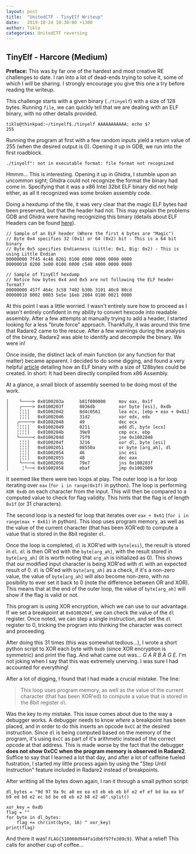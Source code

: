 ```yaml
---
layout: post
title:  "UnitedCTF - TinyElf Writeup"
date:   2019-10-24 10:30:00 +1300
author: Tiklo
categories: UnitedCTF reversing
---
```


## TinyElf - Harcore (Medium)

__Preface:__ This was by far one of the hardest and most creative RE challenges to date. I ran into a lot of dead-ends trying to solve it, some of which I will be sharing. I strongly encourage you give this one a try before reading the writeup.

This challenge starts with a given binary (`./tinyelf`) with a size of 128 bytes. Running `file`, we can quickly tell that we are dealing with an ELF binary, with no other details provided.

```
tiklo@thinkpad:~/tinyelf$./tinyelf AAAAAAAAAAA; echo $?
255
```

Running the program at first with a few random inputs yield a return value of 255 (when the desired output is 0). Opening it up in GDB, we run into the first roadblock.

```
./tinyelf": not in executable format: file format not recognized
```

Hmmm... This is interesting. Opening it up in Ghidra, I stumble upon an uncommon sight; Ghidra could not recognize the format the binary had come in. Specifying that it was a x86 Intel 32bit ELF binary did not help either, as all it recognized was some broken assembly code.

Doing a hexdump of the file, it was very clear that the magic ELF bytes had been preserved, but that the header had not. This may explain the problems GDB and Ghidra were having recognizing this binary (details about ELF Headers can be found [here](https://en.wikipedia.org/wiki/Executable_and_Linkable_Format#File_header)).


```
// Sample of an ELF header (Where the first 4 bytes are "Magic")
// Byte 0x4 specifies 32 (0x1) or 64 (0x2) bit - This is a 64 bit binary
// Byte 0x5 specifies Endianness (Little: 0x1, Big: 0x2) - This is using Little Endian
00000000 7f45 4c46 0201 0100 0000 0000 0000 0000
00000010 0200 3e00 0100 0000 c548 4000 0000 0000

// Sample of TinyElf hexdump
// Notice how bytes 0x4 and 0x5 are not following the ELF header format?
00000000 457f 464c 3c58 7402 b30b 3101 40c0 80cd
00000010 0002 0003 5e5e 16eb 2004 0100 0021 0000
```

At this point I was a little worried. I wasn't entirely sure how to proceed as I wasn't entirely confident in my ability to convert hexcode into readable assembly. After a few attempts at manually trying to add a header, I started looking for a less "brute force" approach. Thankfully, it was around this time that Radare2 came to the rescue. After a few warnings during the analysis of the binary, Radare2 was able to identify and decompile the binary. We were in!

Once inside, the distinct lack of main function (or any function for that matter) became apparent. I decided to do some digging, and found a very helpful [article](https://0x00sec.org/t/dissecting-and-exploiting-elf-files/7267) detailing how an ELF binary with a size of 128bytes could be created. In short: It had been directly compiled from x86 Assembly.

At a glance, a small block of assembly seemed to be doing most of the work.

```
│    └────> 0x0100203a      b81f000000     mov eax, 0x1f               
│    ┌────> 0x0100203f      8036db         xor byte [esi], 0xdb
│    ╎╎╎│   0x01002042      8d4c0561       lea ecx, [ebp + eax + 0x61]
│    ╎╎╎│   0x01002046      31d2           xor edx, edx
│   ┌─────> 0x01002048      49             dec ecx
│   ╎╎╎╎│   0x01002049      0211           add dl, byte [ecx]
│   ╎╎╎╎│   0x0100204b      39e9           cmp ecx, ebp
│   └─────< 0x0100204d      75f9           jne 0x1002048
│    ╎╎╎│   0x0100204f      3216           xor dl, byte [esi]
│    ╎╎╎│   0x01002051      08550a         or byte [arg_ah], dl
│    ╎╎╎│   0x01002054      46             inc esi
│    ╎╎╎│   0x01002055      48             dec eax
│    └────< 0x01002056      79e7           jns 0x100203f
│     ╎└──< 0x01002058      ebaf           jmp 0x1002009
```

It seemed like there were two loops at play. The outer loop is a for loop iterating over `eax` (`for i in range(0x1f)` in python). The loop is performing `XOR 0xdb` on each character from the input. This will then be compared to a computed value to check for flag validity. This hints that the flag is of length `0x1f` (or 31 characters).

The second loop is a nested for loop that iterates over `eax + 0x61` (`for i in range(eax + 0x61)` in python). This loop uses program memory, as well as the value of the current character (that has been XOR'ed) to compute a value that is stored in the 8bit register `dl`.

Once the loop is completed, `dl` is XOR'ed with `byte[esi]`, the result is stored in `dl`. `dl` is then OR'ed with the `byte[arg_ah]`, with the result stored in `byte[arg_ah]` (it is worth noting that `arg_ah` is initialized as 0). This shows that our modified input character is being XOR'ed with `dl` with an expected result of 0. `dl` is OR'ed with `byte[arg_ah]` as a check, if it's a non-zero value, the value of `byte[arg_ah]` will also become non-zero, with no posibility to ever set it back to 0 (note the difference between OR and XOR). This means that at the end of the outer loop, the value of `byte[arg_ah]` will show if the flag is valid or not.

This program is using XOR encryption, which we can use to our advantage. If we set a breakpoint at `0x0100204f`, we can check the value of the `dl` register. Once noted, we can step a single instruction, and set the `dl` register to 0, tricking the program into thinking the character was correct and proceeding.

After doing this 31 times (this was somewhat tedious...), I wrote a short python script to XOR each byte with `0xdb` (since XOR encryption is symmetric) and print the flag. And what came out was... _G A R B A G E_. I'm not joking when I say that this was extremely unerving. I was sure I had accounted for everything!

After a lot of digging, I found that I had made a crucial mistake. The line:
> This loop uses program memory, as well as the value of the current character (that has been XOR'ed) to compute a value that is stored in the 8bit register `dl`.

Was the key to my mistake. This issue comes about due to the way a debugger works. A debugger needs to know _where_ a breakpoint has been placed, and in order to do this inserts an opcode `0xCC` at the desired instruction. Since `dl` is being computed based on the memory of the program, it's using `0xCC` as part of it's arithmetic instead of the correct opcode at that address. This is made worse by the fact that the debugger __does not show 0xCC when the program memory is observed in Radare2__. Suffice to say that I learned a lot that day, and after a lot of caffeine fueled fustration, I started my little process again by using the "Step Until Instruction" feature included in Radare2 instead of breakpoints.

After writting all the bytes down again, I ran it through a small python script:

```
dl_bytes = "9d 97 9a 9c a0 ee ea e3 eb eb eb bf e2 ef ef bd ba ea bf b9 ed bd e2 ec bd be e8 eb e2 b8 e2 a6".split()

xor_key = 0xdb
flag = ""
for byte in dl_bytes:
    flag += chr(int(byte, 16) ^ xor_key)
print(flag)
```

And there it was! `FLAG{518000d944fa1db6f97fe309c9}`. What a relief! This calls for another cup of coffee...
